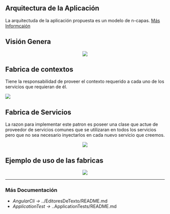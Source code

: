 ## Arquitectura de la Aplicación

La arquitectuda de la aplicación propuesta es un modelo de n-capas. [Más Informcaión](https://geeks.ms/jkpelaez/2009/05/30/arquitectura-basada-en-capas/)

## Visión Genera

<div style="text-align:center">

![][image_ref_a30ff4ads]

</div>

[image_ref_a30ff4ads]:https://github.com/patricioarena/Editores/blob/develop/Documentation/1.jpg

## Fabrica de contextos
<p>Tiene la responsabilidad de proveer el contexto requerido a cada uno de los servicios que requieran de 
él.</p>

![][image_ref_a31ff4ads]

[image_ref_a31ff4ads]:https://github.com/patricioarena/Editores/blob/develop/Documentation/2.jpg

## Fabrica de Servicios
<p>La razon para implementar este patron es poseer una clase que actue de proveedor de servicios comunes
que se utilizaran en todos los servicios pero que no sea necesario inyectarlos en cada nuevo servicio 
que creemos.</p>
<div style="text-align:center">

![][image_ref_a32ff4ads]

</div>

[image_ref_a32ff4ads]:https://github.com/patricioarena/Editores/blob/develop/Documentation/3.jpg

## Ejemplo de uso de las fabricas

<div style="text-align:center">

![][image_ref_a33ff4ads]

</div>

[image_ref_a33ff4ads]:https://github.com/patricioarena/Editores/blob/develop/Documentation/4.jpg

---

### Más Documentación 

- *AngularCli →* ../EditoresDeTexto/README.md
- *ApplicationTest →* ..ApplicationTests/README.md
